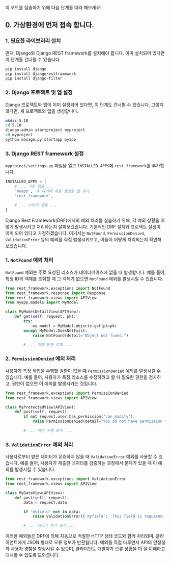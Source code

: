 이 코드를 실습하기 위해 다음 단계를 따라 해보세요:
## 0. 가상환경에 먼저 접속 합니다.

### 1. 필요한 라이브러리 설치
먼저, Django와 Django REST framework를 설치해야 합니다. 이미 설치되어 있다면 이 단계를 건너뛸 수 있습니다.

```bash
pip install django
pip install djangorestframework
pip install django-filter
```

### 2. Django 프로젝트 및 앱 설정
Django 프로젝트와 앱이 이미 설정되어 있다면, 이 단계도 건너뛸 수 있습니다. 그렇지 않다면, 새 프로젝트와 앱을 생성합니다.

```bash
mkdir 5.10
cd 5.10
django-admin startproject myproject
cd myproject
python manage.py startapp myapp
```

### 3. Django REST framework 설정
`myproject/settings.py` 파일을 열고 `INSTALLED_APPS`에 `rest_framework`를 추가합니다.

```python
INSTALLED_APPS = [
    # ... 기존 앱들 ...
    'myapp',  # 여기에 새로 생성한 앱 추가
    'rest_framework',

    # ... 나머지 앱들 ...
]

```
Django Rest Framework(DRF)에서의 예외 처리를 실습하기 위해, 각 예외 상황을 어떻게 발생시키고 처리하는지 살펴보겠습니다. 기본적인 DRF 설치와 프로젝트 설정이 이미 되어 있다고 가정하겠습니다. 여기서는 `NotFound`, `PermissionDenied`, `ValidationError` 등의 예외를 직접 발생시켜보고, 이들이 어떻게 처리되는지 확인해 보겠습니다.

### 1. `NotFound` 예외 처리

`NotFound` 예외는 주로 요청된 리소스가 데이터베이스에 없을 때 발생합니다. 예를 들어, 특정 ID의 객체를 조회할 때 그 객체가 없으면 `NotFound` 예외를 발생시킬 수 있습니다.

```python
from rest_framework.exceptions import NotFound
from rest_framework.response import Response
from rest_framework.views import APIView
from myapp.models import MyModel

class MyModelDetailView(APIView):
    def get(self, request, pk):
        try:
            my_model = MyModel.objects.get(pk=pk)
        except MyModel.DoesNotExist:
            raise NotFound(detail="Object not found.")

        # ... 객체 반환 로직 ...
```

### 2. `PermissionDenied` 예외 처리

사용자가 특정 작업을 수행할 권한이 없을 때 `PermissionDenied` 예외를 발생시킬 수 있습니다. 예를 들어, 사용자가 특정 리소스를 수정하려고 할 때 필요한 권한을 검사하고, 권한이 없으면 이 예외를 발생시키는 것입니다.

```python
from rest_framework.exceptions import PermissionDenied
from rest_framework.views import APIView

class MyProtectedView(APIView):
    def post(self, request):
        if not request.user.has_permission('can_modify'):
            raise PermissionDenied(detail="You do not have permission to perform this action.")

        # ... 액션 수행 로직 ...
```

### 3. `ValidationError` 예외 처리

사용자로부터 받은 데이터가 유효하지 않을 때 `ValidationError` 예외를 사용할 수 있습니다. 예를 들어, 사용자가 제출한 데이터를 검증하는 과정에서 문제가 있을 때 이 예외를 발생시킬 수 있습니다.

```python
from rest_framework.exceptions import ValidationError
from rest_framework.views import APIView

class MyDataView(APIView):
    def post(self, request):
        data = request.data

        if 'myfield' not in data:
            raise ValidationError({'myfield': 'This field is required.'})

        # ... 데이터 처리 로직 ...
```

이러한 예외들은 DRF에 의해 자동으로 적절한 HTTP 상태 코드와 함께 처리되며, 클라이언트에게 JSON 형태로 오류 정보가 반환됩니다. 예외를 직접 다루면서 API의 안정성과 사용자 경험을 향상시킬 수 있으며, 클라이언트 개발자가 오류 상황을 더 잘 이해하고 대처할 수 있도록 도와줍니다.